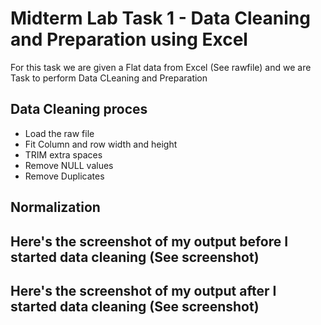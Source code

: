 
# Midterm Lab Task 1 - Data Cleaning and Preparation using Excel
For this task we are given a Flat data from Excel (See rawfile) and we are Task to perform Data CLeaning and Preparation 
## Data Cleaning proces
- Load the raw file
- Fit Column and row width and height
- TRIM extra spaces
- Remove NULL values
- Remove Duplicates
## Normalization 
## Here's the screenshot of my output before I started data cleaning (See screenshot)
## Here's the screenshot of my output after I started data cleaning (See screenshot)
